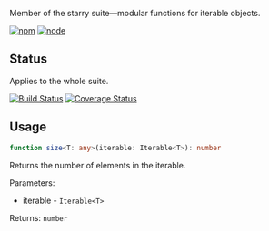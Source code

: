 Member of the starry suite—modular functions for iterable objects.

[![npm](https://img.shields.io/npm/v/starry.size.svg?style=flat-square)](https://www.npmjs.com/package/starry.size) [![node](https://img.shields.io/node/v/starry.size.svg?style=flat-square)](https://nodejs.org/en/download/)

## Status

Applies to the whole suite.

[![Build Status](https://img.shields.io/travis/seangenabe/starry.svg?style=flat-square)](https://travis-ci.org/seangenabe/starry) [![Coverage Status](https://img.shields.io/coveralls/seangenabe/starry.svg?style=flat-square)](https://coveralls.io/github/seangenabe/starry)

## Usage

```typescript
function size<T: any>(iterable: Iterable<T>): number
```

Returns the number of elements in the iterable.

Parameters:
* iterable - `Iterable<T>`

Returns: `number`

